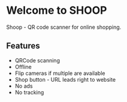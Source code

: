 # Welcome to SHOOP

Shoop - QR code scanner for online shopping.

## Features

- QRCode scanning
- Offline
- Flip cameras if multiple are available
- Shop button - URL leads right to website
- No ads
- No tracking
